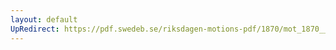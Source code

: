 ```yaml
---
layout: default
UpRedirect: https://pdf.swedeb.se/riksdagen-motions-pdf/1870/mot_1870__ak__00139/mot_1870__ak__00139_001.pdf
---
```


